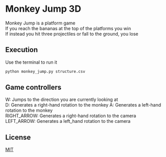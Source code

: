 Monkey Jump 3D
=============
Monkey Jump is a platform game  
If you reach the bananas at the top of the platforms you win  
If instead you hit three projectiles or fall to the ground, you lose

Execution
-------
Use the terminal to run it
```bash
python monkey_jump.py structure.csv
```
Game controllers
-------
W: Jumps to the direction you are currently looking at  
D: Generates a right-hand rotation to the monkey
A: Generates a left-hand rotation to the monkey  
RIGHT_ARROW: Generates a right-hand rotation to the camera  
LEFT_ARROW: Generates a left_hand rotation to the camera

License
-------
[MIT](https://choosealicense.com/licenses/mit/)
